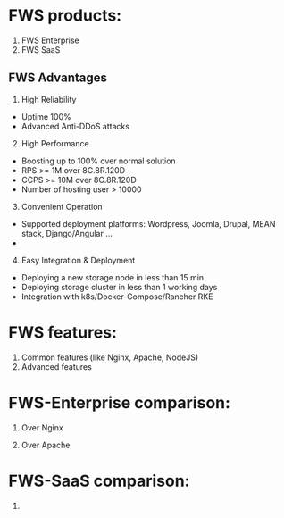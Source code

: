 # FWS products:
1. FWS Enterprise
2. FWS SaaS

## FWS Advantages
1. High Reliability
- Uptime 100%
- Advanced Anti-DDoS attacks
2. High Performance
- Boosting up to 100% over normal solution
- RPS >= 1M over 8C.8R.120D
- CCPS >= 10M over 8C.8R.120D
- Number of hosting user > 10000 
3. Convenient Operation
- Supported deployment platforms: Wordpress, Joomla, Drupal, MEAN stack, Django/Angular ... 
- 
4. Easy Integration & Deployment
- Deploying a new storage node in less than 15 min
- Deploying storage cluster in less than 1 working days
- Integration with k8s/Docker-Compose/Rancher RKE


# FWS features:
1. Common features (like Nginx, Apache, NodeJS)
2. Advanced features

# FWS-Enterprise comparison:
1. Over Nginx

2. Over Apache

# FWS-SaaS comparison:
1. 
